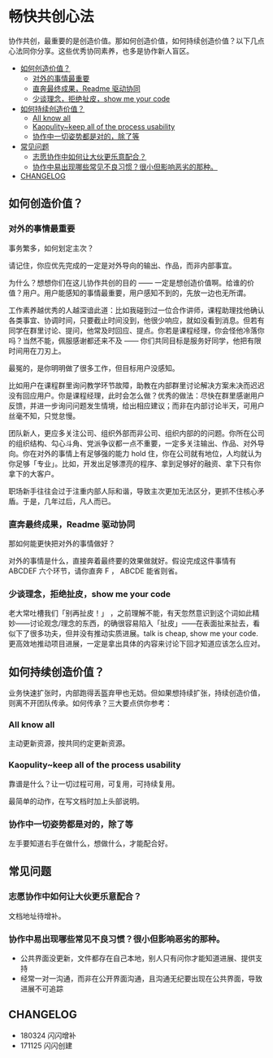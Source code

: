 
 
# 畅快共创心法

协作共创，最重要的是创造价值。那如何创造价值，如何持续创造价值？以下几点心法同你分享。这些优秀协同素养，也多是协作新人盲区。

<!-- START doctoc generated TOC please keep comment here to allow auto update -->
<!-- DON'T EDIT THIS SECTION, INSTEAD RE-RUN doctoc TO UPDATE -->

  - [如何创造价值？](#%E5%A6%82%E4%BD%95%E5%88%9B%E9%80%A0%E4%BB%B7%E5%80%BC)
    - [对外的事情最重要](#%E5%AF%B9%E5%A4%96%E7%9A%84%E4%BA%8B%E6%83%85%E6%9C%80%E9%87%8D%E8%A6%81)
    - [直奔最终成果，Readme 驱动协同](#%E7%9B%B4%E5%A5%94%E6%9C%80%E7%BB%88%E6%88%90%E6%9E%9Creadme-%E9%A9%B1%E5%8A%A8%E5%8D%8F%E5%90%8C)
    - [少谈理念，拒绝扯皮，show me your code](#%E5%B0%91%E8%B0%88%E7%90%86%E5%BF%B5%E6%8B%92%E7%BB%9D%E6%89%AF%E7%9A%AEshow-me-your-code)
  - [如何持续创造价值？](#%E5%A6%82%E4%BD%95%E6%8C%81%E7%BB%AD%E5%88%9B%E9%80%A0%E4%BB%B7%E5%80%BC)
    - [All know all](#all-know-all)
    - [Kaopulity~keep all of the process usability](#kaopulitykeep-all-of-the-process-usability)
    - [协作中一切姿势都是对的，除了等](#%E5%8D%8F%E4%BD%9C%E4%B8%AD%E4%B8%80%E5%88%87%E5%A7%BF%E5%8A%BF%E9%83%BD%E6%98%AF%E5%AF%B9%E7%9A%84%E9%99%A4%E4%BA%86%E7%AD%89)
  - [常见问题](#%E5%B8%B8%E8%A7%81%E9%97%AE%E9%A2%98)
    - [志愿协作中如何让大伙更乐意配合？](#%E5%BF%97%E6%84%BF%E5%8D%8F%E4%BD%9C%E4%B8%AD%E5%A6%82%E4%BD%95%E8%AE%A9%E5%A4%A7%E4%BC%99%E6%9B%B4%E4%B9%90%E6%84%8F%E9%85%8D%E5%90%88)
    - [协作中易出现哪些常见不良习惯？很小但影响恶劣的那种。](#%E5%8D%8F%E4%BD%9C%E4%B8%AD%E6%98%93%E5%87%BA%E7%8E%B0%E5%93%AA%E4%BA%9B%E5%B8%B8%E8%A7%81%E4%B8%8D%E8%89%AF%E4%B9%A0%E6%83%AF%E5%BE%88%E5%B0%8F%E4%BD%86%E5%BD%B1%E5%93%8D%E6%81%B6%E5%8A%A3%E7%9A%84%E9%82%A3%E7%A7%8D)
  - [CHANGELOG](#changelog)

<!-- END doctoc generated TOC please keep comment here to allow auto update -->


## 如何创造价值？



### 对外的事情最重要

事务繁多，如何划定主次？

请记住，你应优先完成的一定是对外导向的输出、作品，而非内部事宜。

为什么？想想你们在这儿协作共创的目的 —— 一定是想创造价值啊。给谁的价值？用户。用户能感知的事情最重要，用户感知不到的，先放一边也无所谓。

工作素养越优秀的人越深谙此道：比如我碰到过一位合作讲师，课程助理找他确认各类事宜、协调时间，只要截止时间没到，他很少响应，就如没看到消息。但若有同学在群里讨论、提问，他常及时回应、提点。你若是课程经理，你会怪他冷落你吗？当然不能，佩服感谢都还来不及 —— 你们共同目标是服务好同学，他把有限时间用在刀刃上。

最冤的，是你明明做了很多工作，但目标用户没感知。

比如用户在课程群里询问教学环节故障，助教在内部群里讨论解决方案未决而迟迟没有回应用户。你是课程经理，此时会怎么做？优秀的做法：尽快在群里感谢用户反馈，并进一步询问问题发生情境，给出相应建议；而非在内部讨论半天，可用户丝毫不知，只觉怠慢。


团队新人，更应多关注公司、组织外部而非公司、组织内部的的问题。你所在公司的组织结构、勾心斗角、党派争议都一点不重要，一定多关注输出、作品、对外导向。你在对外的事情上有足够强的能力 hold 住，你在公司就有地位，人均就认为你足够「专业」。比如，开发出足够漂亮的程序、拿到足够好的融资、拿下只有你拿下的大客户。


职场新手往往会过于注重内部人际和谐，导致主次更加无法区分，更抓不住核心矛盾。于是，几年过后，凡人而已。





### 直奔最终成果，Readme 驱动协同

那如何能更快把对外的事情做好？

对外的事情是什么，直接奔着最终要的效果做就好。假设完成这件事情有 ABCDEF 六个环节，请你直奔 F ， ABCDE 能省则省。




### 少谈理念，拒绝扯皮，show me your code

老大常吐槽我们「别再扯皮！」 ，之前理解不能，有天忽然意识到这个词如此精妙——讨论观念/理念的东西，的确很容易陷入「扯皮」——在表面扯来扯去，看似下了很多功夫，但并没有推动实质进展。talk is cheap, show me your code. 更高效地推动项目进展，一定是拿出具体的内容来讨论下回才知道应该怎么应对。



## 如何持续创造价值？

业务快速扩张时，内部跑得丢盔弃甲也无妨。但如果想持续扩张，持续创造价值，则离不开团队传承。如何传承？三大要点供你参考：

### All know all

主动更新资源，按共同约定更新资源。


### Kaopulity~keep all of the process usability 


靠谱是什么？让一切过程可用，可复用，可持续复用。

最简单的动作，在写文档时加上头部说明。

### 协作中一切姿势都是对的，除了等

左手要知道右手在做什么，想做什么，才能配合好。

## 常见问题

### 志愿协作中如何让大伙更乐意配合？

文档地址待增补。


### 协作中易出现哪些常见不良习惯？很小但影响恶劣的那种。

- 公共界面没更新，文件都存在自己本地，别人只有问你才能知道进展、提供支持
- 经常一对一沟通，而非在公开界面沟通，且沟通无纪要出现在公共界面，导致进展不可追踪



## CHANGELOG 

- 180324 闪闪增补
- 171125 闪闪创建


